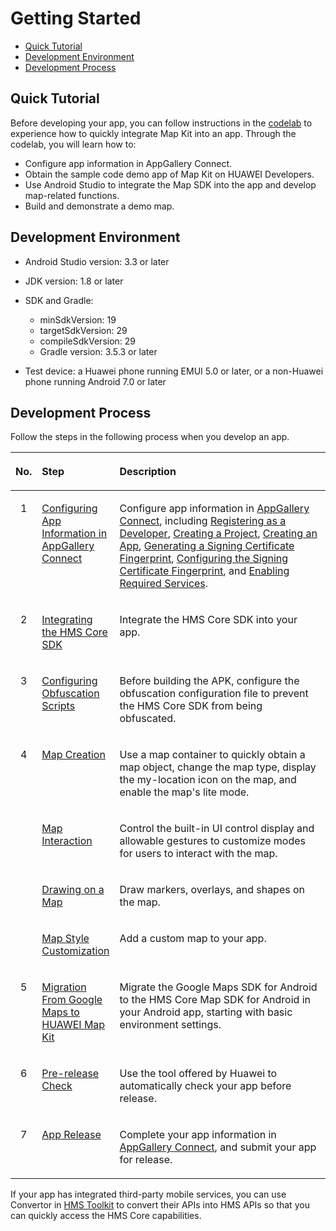 # Getting Started<a name="EN-US_TOPIC_0000001145843441"></a>

-   [Quick Tutorial](#section8992121481312)
-   [Development Environment](#sc50cac42cc41439fbe42214051156d67)
-   [Development Process](#section18946774278)

## Quick Tutorial<a name="section8992121481312"></a>

Before developing your app, you can follow instructions in the  [codelab](https://developer.huawei.com/consumer/en/codelab/HMSMapKit/index.html#0)  to experience how to quickly integrate Map Kit into an app. Through the codelab, you will learn how to:

-   Configure app information in AppGallery Connect.
-   Obtain the sample code demo app of Map Kit on HUAWEI Developers.
-   Use Android Studio to integrate the Map SDK into the app and develop map-related functions.
-   Build and demonstrate a demo map.

## Development Environment<a name="sc50cac42cc41439fbe42214051156d67"></a>

-   Android Studio version: 3.3 or later

-   JDK version: 1.8 or later
-   SDK and Gradle:

    -   minSdkVersion: 19
    -   targetSdkVersion: 29
    -   compileSdkVersion: 29
    -   Gradle version: 3.5.3 or later

-   Test device: a Huawei phone running EMUI 5.0 or later, or a non-Huawei phone running Android 7.0 or later


## Development Process<a name="section18946774278"></a>

Follow the steps in the following process when you develop an app.

<a name="table4122153120269"></a>
<table><thead align="left"><tr id="row15305163112618"><th class="cellrowborder" align="center" valign="top" width="6.28062806280628%" id="mcps1.1.4.1.1"><p id="p19280142664212"><a name="p19280142664212"></a><a name="p19280142664212"></a>No.</p>
</th>
<th class="cellrowborder" valign="top" width="22.302230223022303%" id="mcps1.1.4.1.2"><p id="p830511312266"><a name="p830511312266"></a><a name="p830511312266"></a>Step</p>
</th>
<th class="cellrowborder" valign="top" width="71.41714171417142%" id="mcps1.1.4.1.3"><p id="p103051631192618"><a name="p103051631192618"></a><a name="p103051631192618"></a>Description</p>
</th>
</tr>
</thead>
<tbody><tr id="row103051431182612"><td class="cellrowborder" align="center" valign="top" width="6.28062806280628%" headers="mcps1.1.4.1.1 "><p id="p1483673810243"><a name="p1483673810243"></a><a name="p1483673810243"></a>1</p>
</td>
<td class="cellrowborder" valign="top" width="22.302230223022303%" headers="mcps1.1.4.1.2 "><p id="p27011313104416"><a name="p27011313104416"></a><a name="p27011313104416"></a><a href="android-sdk-config-agc.md">Configuring App Information in AppGallery Connect</a></p>
</td>
<td class="cellrowborder" valign="top" width="71.41714171417142%" headers="mcps1.1.4.1.3 "><p id="p1483220153314"><a name="p1483220153314"></a><a name="p1483220153314"></a>Configure app information in <a href="https://developer.huawei.com/consumer/en/service/josp/agc/index.html" target="_blank" rel="noopener noreferrer">AppGallery Connect</a>, including <a href="android-sdk-config-agc.md#section47264296">Registering as a Developer</a>, <a href="android-sdk-config-agc.md#section83893131911">Creating a Project</a>, <a href="android-sdk-config-agc.md#section0592162815915">Creating an App</a>, <a href="android-sdk-config-agc.md#section147011294331">Generating a Signing Certificate Fingerprint</a>, <a href="android-sdk-config-agc.md#section4972271336">Configuring the Signing Certificate Fingerprint</a>, and <a href="android-sdk-config-agc.md#section58097464">Enabling Required Services</a>.</p>
</td>
</tr>
<tr id="row1730663162618"><td class="cellrowborder" align="center" valign="top" width="6.28062806280628%" headers="mcps1.1.4.1.1 "><p id="p683543822413"><a name="p683543822413"></a><a name="p683543822413"></a>2</p>
</td>
<td class="cellrowborder" valign="top" width="22.302230223022303%" headers="mcps1.1.4.1.2 "><p id="p530693118266"><a name="p530693118266"></a><a name="p530693118266"></a><a href="android-sdk-integrating-sdk.md">Integrating the HMS Core SDK</a></p>
</td>
<td class="cellrowborder" valign="top" width="71.41714171417142%" headers="mcps1.1.4.1.3 "><p id="p17184513165"><a name="p17184513165"></a><a name="p17184513165"></a>Integrate the HMS Core SDK into your app.</p>
</td>
</tr>
<tr id="row215818418196"><td class="cellrowborder" align="center" valign="top" width="6.28062806280628%" headers="mcps1.1.4.1.1 "><p id="p13834938192418"><a name="p13834938192418"></a><a name="p13834938192418"></a>3</p>
</td>
<td class="cellrowborder" valign="top" width="22.302230223022303%" headers="mcps1.1.4.1.2 "><p id="p161581145192"><a name="p161581145192"></a><a name="p161581145192"></a><a href="android-sdk-config-obfuscation-scripts.md">Configuring Obfuscation Scripts</a></p>
</td>
<td class="cellrowborder" valign="top" width="71.41714171417142%" headers="mcps1.1.4.1.3 "><p id="p415816401912"><a name="p415816401912"></a><a name="p415816401912"></a>Before building the APK, configure the obfuscation configuration file to prevent the HMS Core SDK from being obfuscated.</p>
</td>
</tr>
<tr id="row14808202071911"><td class="cellrowborder" rowspan="4" align="center" valign="top" width="6.28062806280628%" headers="mcps1.1.4.1.1 "><p id="p1315711211110"><a name="p1315711211110"></a><a name="p1315711211110"></a>4</p>
</td>
<td class="cellrowborder" valign="top" width="22.302230223022303%" headers="mcps1.1.4.1.2 "><p id="p149471455191912"><a name="p149471455191912"></a><a name="p149471455191912"></a><a href="android-sdk-map-creation-overview.md">Map Creation</a></p>
</td>
<td class="cellrowborder" valign="top" width="71.41714171417142%" headers="mcps1.1.4.1.3 "><p id="p133911750181919"><a name="p133911750181919"></a><a name="p133911750181919"></a>Use a map container to quickly obtain a map object, change the map type, display the my-location icon on the map, and enable the map's lite mode.</p>
</td>
</tr>
<tr id="row734019881617"><td class="cellrowborder" valign="top" headers="mcps1.1.4.1.1 "><p id="p1534116891612"><a name="p1534116891612"></a><a name="p1534116891612"></a><a href="android-sdk-map-interaction-overview.md">Map Interaction</a></p>
</td>
<td class="cellrowborder" valign="top" headers="mcps1.1.4.1.2 "><p id="p19341280165"><a name="p19341280165"></a><a name="p19341280165"></a>Control the built-in UI control display and allowable gestures to customize modes for users to interact with the map.</p>
</td>
</tr>
<tr id="row13302593166"><td class="cellrowborder" valign="top" headers="mcps1.1.4.1.1 "><p id="p16302794162"><a name="p16302794162"></a><a name="p16302794162"></a><a href="android-sdk-drawing-map-overview.md">Drawing on a Map</a></p>
</td>
<td class="cellrowborder" valign="top" headers="mcps1.1.4.1.2 "><p id="p230209131615"><a name="p230209131615"></a><a name="p230209131615"></a>Draw markers, overlays, and shapes on the map.</p>
</td>
</tr>
<tr id="row17240217151612"><td class="cellrowborder" valign="top" headers="mcps1.1.4.1.1 "><p id="p15241717191617"><a name="p15241717191617"></a><a name="p15241717191617"></a><a href="android-sdk-map-style-customization-overview.md">Map Style Customization</a></p>
</td>
<td class="cellrowborder" valign="top" headers="mcps1.1.4.1.2 "><p id="p42411117141614"><a name="p42411117141614"></a><a name="p42411117141614"></a>Add a custom map to your app.</p>
</td>
</tr>
<tr id="row067021715166"><td class="cellrowborder" align="center" valign="top" width="6.28062806280628%" headers="mcps1.1.4.1.1 "><p id="p1670717111616"><a name="p1670717111616"></a><a name="p1670717111616"></a>5</p>
</td>
<td class="cellrowborder" valign="top" width="22.302230223022303%" headers="mcps1.1.4.1.2 "><p id="p146701617101612"><a name="p146701617101612"></a><a name="p146701617101612"></a><a href="google-maps-to-map-kit.md">Migration From Google Maps to HUAWEI Map Kit</a></p>
</td>
<td class="cellrowborder" valign="top" width="71.41714171417142%" headers="mcps1.1.4.1.3 "><p id="p1167015173169"><a name="p1167015173169"></a><a name="p1167015173169"></a>Migrate the Google Maps SDK for Android to the HMS Core Map SDK for Android in your Android app, starting with basic environment settings.</p>
</td>
</tr>
<tr id="row14390150111916"><td class="cellrowborder" align="center" valign="top" width="6.28062806280628%" headers="mcps1.1.4.1.1 "><p id="p1983273816248"><a name="p1983273816248"></a><a name="p1983273816248"></a>6</p>
</td>
<td class="cellrowborder" valign="top" width="22.302230223022303%" headers="mcps1.1.4.1.2 "><p id="p2306133132615"><a name="p2306133132615"></a><a name="p2306133132615"></a><a href="pre-release-check.md">Pre-release Check</a></p>
</td>
<td class="cellrowborder" valign="top" width="71.41714171417142%" headers="mcps1.1.4.1.3 "><p id="p1130619315263"><a name="p1130619315263"></a><a name="p1130619315263"></a>Use the tool offered by Huawei to automatically check your app before release.</p>
</td>
</tr>
<tr id="row930610316269"><td class="cellrowborder" align="center" valign="top" width="6.28062806280628%" headers="mcps1.1.4.1.1 "><p id="p1831133882417"><a name="p1831133882417"></a><a name="p1831133882417"></a>7</p>
</td>
<td class="cellrowborder" valign="top" width="22.302230223022303%" headers="mcps1.1.4.1.2 "><p id="p5306123192610"><a name="p5306123192610"></a><a name="p5306123192610"></a><a href="app-release.md">App Release</a></p>
</td>
<td class="cellrowborder" valign="top" width="71.41714171417142%" headers="mcps1.1.4.1.3 "><p id="p0306123115265"><a name="p0306123115265"></a><a name="p0306123115265"></a>Complete your app information in <a href="https://developer.huawei.com/consumer/en/service/josp/agc/index.html" target="_blank" rel="noopener noreferrer">AppGallery Connect</a>, and submit your app for release.</p>
</td>
</tr>
</tbody>
</table>

If your app has integrated third-party mobile services, you can use Convertor in  [HMS Toolkit](https://developer.huawei.com/consumer/en/huawei-toolkit/)  to convert their APIs into HMS APIs so that you can quickly access the HMS Core capabilities. 

